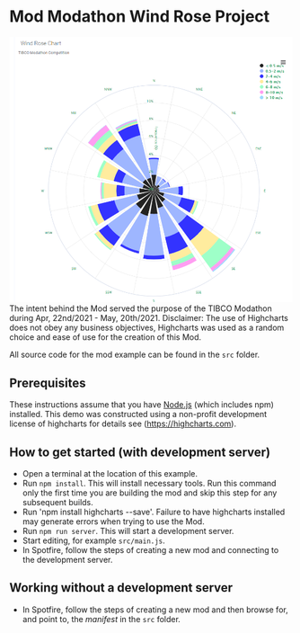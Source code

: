 # Mod Modathon Wind Rose Project
![Wind Rose Chart Mod](WindRoseModathon2021.png)
The intent behind the Mod served the purpose of the TIBCO Modathon during Apr, 22nd/2021 - May, 20th/2021.
Disclaimer: The use of Highcharts does not obey any business objectives, Highcharts was used as a random choice and ease of use for the creation of this Mod. 

All source code for the mod example can be found in the `src` folder.

## Prerequisites
These instructions assume that you have [Node.js](https://nodejs.org/en/) (which includes npm) installed.
This demo was constructed using a non-profit development license of highcharts for details see (https://highcharts.com).

## How to get started (with development server)
- Open a terminal at the location of this example.
- Run `npm install`. This will install necessary tools. Run this command only the first time you are building the mod and skip this step for any subsequent builds.
- Run 'npm install highcharts --save'.  Failure to have highcharts installed may generate errors when trying to use the Mod. 
- Run `npm run server`. This will start a development server.
- Start editing, for example `src/main.js`.
- In Spotfire, follow the steps of creating a new mod and connecting to the development server.

## Working without a development server
- In Spotfire, follow the steps of creating a new mod and then browse for, and point to, the _manifest_ in the `src` folder.
